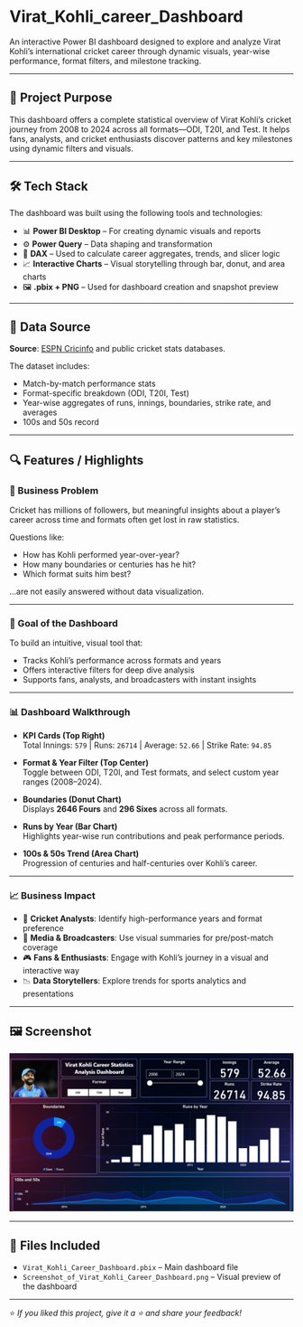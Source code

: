 # Virat_Kohli_career_Dashboard

An interactive Power BI dashboard designed to explore and analyze Virat Kohli’s international cricket career through dynamic visuals, year-wise performance, format filters, and milestone tracking.

---

## 🚀 Project Purpose

This dashboard offers a complete statistical overview of Virat Kohli’s cricket journey from 2008 to 2024 across all formats—ODI, T20I, and Test. It helps fans, analysts, and cricket enthusiasts discover patterns and key milestones using dynamic filters and visuals.

---

## 🛠️ Tech Stack

The dashboard was built using the following tools and technologies:

- 📊 **Power BI Desktop** – For creating dynamic visuals and reports  
- ⚙️ **Power Query** – Data shaping and transformation  
- 🧠 **DAX** – Used to calculate career aggregates, trends, and slicer logic  
- 📈 **Interactive Charts** – Visual storytelling through bar, donut, and area charts  
- 🖼️ **.pbix + PNG** – Used for dashboard creation and snapshot preview

---

## 📂 Data Source

**Source**: [ESPN Cricinfo](https://www.espncricinfo.com/) and public cricket stats databases.

The dataset includes:
- Match-by-match performance stats
- Format-specific breakdown (ODI, T20I, Test)
- Year-wise aggregates of runs, innings, boundaries, strike rate, and averages
- 100s and 50s record

---

## 🔍 Features / Highlights

### 🧩 Business Problem

Cricket has millions of followers, but meaningful insights about a player’s career across time and formats often get lost in raw statistics. 

Questions like:
- How has Kohli performed year-over-year?
- How many boundaries or centuries has he hit?
- Which format suits him best?

...are not easily answered without data visualization.

---

### 🎯 Goal of the Dashboard

To build an intuitive, visual tool that:
- Tracks Kohli’s performance across formats and years
- Offers interactive filters for deep dive analysis
- Supports fans, analysts, and broadcasters with instant insights

---

### 📊 Dashboard Walkthrough

- **KPI Cards (Top Right)**  
  Total Innings: `579` | Runs: `26714` | Average: `52.66` | Strike Rate: `94.85`

- **Format & Year Filter (Top Center)**  
  Toggle between ODI, T20I, and Test formats, and select custom year ranges (2008–2024).

- **Boundaries (Donut Chart)**  
  Displays **2646 Fours** and **296 Sixes** across all formats.

- **Runs by Year (Bar Chart)**  
  Highlights year-wise run contributions and peak performance periods.

- **100s & 50s Trend (Area Chart)**  
  Progression of centuries and half-centuries over Kohli’s career.

---

### 📈 Business Impact

- 📌 **Cricket Analysts**: Identify high-performance years and format preference
- 📰 **Media & Broadcasters**: Use visual summaries for pre/post-match coverage
- 🎮 **Fans & Enthusiasts**: Engage with Kohli’s journey in a visual and interactive way
- 📉 **Data Storytellers**: Explore trends for sports analytics and presentations

---

## 🖼️ Screenshot

![Virat Kohli Career Dashboard](https://github.com/Onkarhavarge-2003/Virat_Kohli_career_Dashboard/blob/main/Screenshot_of_Virat_Kohli_Career_Dashboard.png)

---

## 📎 Files Included

- `Virat_Kohli_Career_Dashboard.pbix` – Main dashboard file
- `Screenshot_of_Virat_Kohli_Career_Dashboard.png` – Visual preview of the dashboard

---

⭐ _If you liked this project, give it a ⭐ and share your feedback!_
